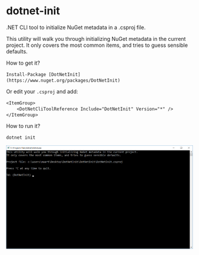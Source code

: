 # dotnet-init

.NET CLI tool to initialize NuGet metadata in a .csproj file.

This utility will walk you through initializing NuGet metadata in the current project. It only covers the most common items, and tries to guess sensible defaults.

How to get it?

	Install-Package [DotNetInit](https://www.nuget.org/packages/DotNetInit)

Or edit your `.csproj` and add:

	<ItemGroup>
		<DotNetCliToolReference Include="DotNetInit" Version="*" />
	</ItemGroup>
	
How to run it?

	dotnet init

![dotnet init](content/screenshot.png)
